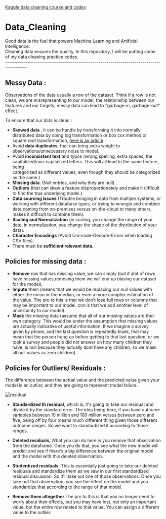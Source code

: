 [Kaggle data cleaning course and codes](https://www.kaggle.com/learn/data-cleaning)

# Data_Cleaning

Good data is the fuel that powers Machine Learning and Artificial Intelligence.<br />
Cleaning data ensures the quality,
In this repository, I will be putting some of my data cleaning practice codes.<br/>
-----------------------------------------------------------------------------------------<br/>

## Messy Data :

Observations of the data usually a row of the dataset. Think if a row is not clean, we are misrepresenting to our model, the relationship between our features and our targets, messy data can lead to "garbage-in, garbage-out" effect.

To ensure that our data is clean :
- **Skewed data** , it can be handle by transforming it into normally distributed data by doing log transformation or box cox method or square root transformation, [here is an article](https://towardsdatascience.com/top-3-methods-for-handling-skewed-data-1334e0debf45)
- Avoid **data duplicates**, that can bring extra weight to observations/unnecessary noise to model.
- Avoid **inconsistent text** and typos (wrong spelling, extra spaces, the capitalized/non-capitalized letters. This will all lead to the same feature, being   
                                        categorized as different values, even though they should be categorized as the same.)
- **Missing data**. (Null entries, and why they are null).
- **Outliers** (that can skew a feature disproportionately and make it difficult to find the true underlying model.)
- **Data sourcing issues** (Trouble bringing in data from multiple systems, or working with different database types, or trying to wrangle and combine data coming from                               on-premises versus on-the-cloud or many others, makes it difficult to combine them).
- **Scaling and Normalization** (in scaling, you change the range of your data, in normalization, you change the shape of the distribution of your data).
- **Character Encodings** (Avoid Uni-code-Decode-Errors when loading CSV files).
- There must be **sufficient relevant data**.

## Policies for missing data :

- **Remove** row that has missing value, we can simply  (but if alot of rows have missing values,removing them we will end up biasing our dataset for the model).
- **Impute** them (means that we would be replacing our null values with either the mean or the median, or even a more complex estimation of the value. The pro to this                      is that we don't lose full rows or columns that may be important to our model, con is that we add another level of uncertainty to our model).
- **Mask** the missing data (assume that all of our missing values are their own category. This would be under the assumption that missing values are actually                                      indicative of useful information. If we imagine a survey given by phone, and the last question is repeatedly blank, that may mean that the                              person hung up before getting to that last question, or we took a survey and people did not answer on how many children they have, is null                              because they actually dont have any children, so we mask all null values as zero children).


## Policies for Outliers/ Residuals : 

 The difference between the actual value and the predicted value given your model is an outlier, and they are going to represent model failure.
 
 ![residual](https://user-images.githubusercontent.com/33677647/200022165-24d6aee4-3932-4a35-912e-29ae07125d22.png)

- **Standardized th residual**, which is, it's going to take our residual and divide it by the standard error. The idea being here, if you have outcome variables between 10 million and 100 million versus between zero and five, being off by four means much different thing given those different outcome ranges. So we want to standardized it according to those ranges.

- **Deleted residuals**, What you can do here is you remove that observation from the dataframe. Once you do that, you see what the new model will predict and see if there's a big difference between the original model and the model with this deleted observation.

- **Studentized residuals**, This is essentially just going to take our deleted residuals and standardize them as we saw in our first standardized residual discussion. So it'll take out one of those observations. Once you take out that observation, you see the effect on the model and you standardize that according to the range of that model.
 
- **Remove them altogether** The pro to this is that you no longer need to worry about their effects, but you may have lost, not only an important value, but the entire row related to that value. You can assign a different value to the outlier.
 
 
 
 
 
 
 
